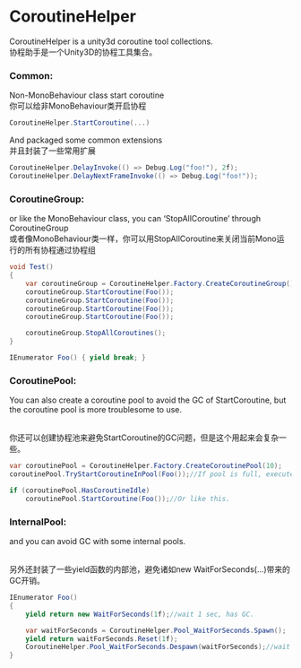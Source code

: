 # CoroutineHelper

CoroutineHelper is a unity3d coroutine tool collections.
</br>协程助手是一个Unity3D的协程工具集合。


### Common:
Non-MonoBehaviour class start coroutine
</br>你可以给非MonoBehaviour类开启协程
```C#
CoroutineHelper.StartCoroutine(...)
```

And packaged some common extensions
</br>并且封装了一些常用扩展
```C#
CoroutineHelper.DelayInvoke(() => Debug.Log("foo!"), 2f);
CoroutineHelper.DelayNextFrameInvoke(() => Debug.Log("foo!"));
```

### CoroutineGroup:
or like the MonoBehaviour class, you can ‘StopAllCoroutine’ through CoroutineGroup
</br>或者像MonoBehaviour类一样，你可以用StopAllCoroutine来关闭当前Mono运行的所有协程通过协程组
```C#
void Test()
{
    var coroutineGroup = CoroutineHelper.Factory.CreateCoroutineGroup();
    coroutineGroup.StartCoroutine(Foo());
    coroutineGroup.StartCoroutine(Foo());
    coroutineGroup.StartCoroutine(Foo());
    coroutineGroup.StartCoroutine(Foo());

    coroutineGroup.StopAllCoroutines();
}

IEnumerator Foo() { yield break; }
```

### CoroutinePool:
You can also create a coroutine pool to avoid the GC of StartCoroutine,
but the coroutine pool is more troublesome to use.

</br>你还可以创建协程池来避免StartCoroutine的GC问题，但是这个用起来会复杂一些。

```C#
var coroutinePool = CoroutineHelper.Factory.CreateCoroutinePool(10);
coroutinePool.TryStartCoroutineInPool(Foo());//If pool is full, execute it immediately with StartCoroutine.

if (coroutinePool.HasCoroutineIdle)
    coroutinePool.StartCoroutine(Foo());//Or like this.
```

### InternalPool:
and you can avoid GC with some internal pools.

</br>另外还封装了一些yield函数的内部池，避免诸如new WaitForSeconds(...)带来的GC开销。

```C#
IEnumerator Foo()
{
    yield return new WaitForSeconds(1f);//wait 1 sec, has GC.

    var waitForSeconds = CoroutineHelper.Pool_WaitForSeconds.Spawn();
    yield return waitForSeconds.Reset(1f);
    CoroutineHelper.Pool_WaitForSeconds.Despawn(waitForSeconds);//wait 1 sec with CoroutineHelper, no GC.
}
```
